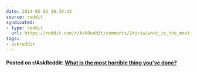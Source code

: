```yaml
---
date: 2014-05-02 20:39:43
source: reddit
syndicated:
- type: reddit
  url: https://reddit.com/r/AskReddit/comments/24jciw/what_is_the_most_horrible_thing_youve_done/
tags:
- askreddit
---
```


#### Posted on r/AskReddit: [What is the most horrible thing you've done?](https://reddit.com/r/AskReddit/comments/24jciw/what_is_the_most_horrible_thing_youve_done/)